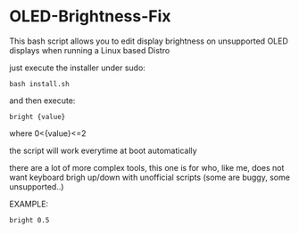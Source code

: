 # OLED-Brightness-Fix

This bash script allows you to edit display brightness on unsupported OLED displays 
when running a Linux based Distro

just execute the installer under sudo:

    bash install.sh

and then execute:
  
    bright {value}
   
where 0<{value}<=2

the script will work everytime at boot automatically

there are a lot of more complex tools, this one is for who, like me, does not want
keyboard brigh up/down with unofficial scripts (some are buggy, some unsupported..)

EXAMPLE:
    
    bright 0.5
